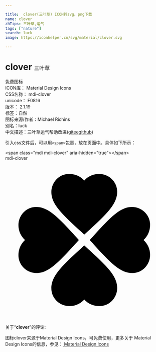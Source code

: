 ```yaml
---

title:  clover(三叶草) ICON转svg、png下载
name: clover
zhTips: 三叶草,运气
tags: ["nature"]
search: luck
image: https://iconhelper.cn/svg/material/clover.svg

---
```


# clover  <small style="font-size: 60%;font-weight: 100">三叶草</small>


<div class="detail-page">
<p>
<span><span class="badge-success badge">免费图标</span> </span>
<br/>
<span>
ICON库：
<span class="badge-secondary badge">Material Design Icons</span> 
</span>
<br/>
<span>
CSS名称：
<span class="badge-secondary badge">mdi-clover</span> 
</span>
<br/>
<span>
unicode：
<span class="badge-secondary badge">F0816</span> 
<copy-btn content='F0816' btn-title=""></copy-btn>
<copy-btn :content='String.fromCodePoint(parseInt("F0816", 16))' btn-title="复制U"></copy-btn>
</span>
<br/>
<span>
版本：
<span class="badge-secondary badge">2.1.19</span> 
</span><br/><span>标签：<span class="badge-light badge"><router-link to="/tags/nature.html">自然</router-link></span></span>
<br/>
<span>图标来源/作者：<span class="badge-light badge">Michael Richins</span></span> 
<br/>
<span>别名：<span class="badge-light badge">luck</span></span><br/><span class="zh-detail">中文描述：<span class="badge-primary badge">三叶草</span><span class="badge-primary badge">运气</span><span class="help-link"><span>帮助改进</span>(<a href="https://gitee.com/liuwave/icon-helper/edit/master/json/material/clover.json" target="_blank" rel="noopener noreferrer">gitee</a><a href="https://github.com/liuwave/icon-helper/edit/master/json/material/clover.json" target="_blank" rel="noopener noreferrer">github</a></span>)</span><br/>
</p>
</div>
<div class="alert alert-dark">
  <i class="mdi mdi-clover mdi-48px"></i>
  <i class="mdi mdi-clover mdi-36px"></i>
  <i class="mdi mdi-clover mdi-24px"></i>
  <i class="mdi mdi-clover mdi-18px"></i>
</div>
<div>
  <p>引入css文件后，可以用<code>&lt;span&gt;</code>包裹，放在页面中。具体如下所示：    
  </p>
  <div class="alert alert-primary" style="font-size: 14px">
    &lt;span class="mdi mdi-clover" aria-hidden="true"&gt;&lt;/span&gt;
    <copy-btn content='<span class="mdi mdi-clover" aria-hidden="true"></span>'></copy-btn>
  </div>
  <div class="alert alert-secondary">
    <i class="mdi mdi-clover"
    style="font-size: 24px"
    aria-hidden="true"></i> mdi-clover
    <copy-btn content="mdi-clover" btn-title="复制图标名称"></copy-btn>
  </div>
</div>
<div id="svg" class="svg-wrap">
<svg xmlns="http://www.w3.org/2000/svg" viewBox="0 0 24 24"><path d="M12,11.18C15.3,8.18 17,6.64 17,4.69C17,3.19 15.75,2 14.25,2C13.39,2 12.57,2.36 12,3C11.43,2.36 10.61,2 9.69,2C8.19,2 7,3.25 7,4.75C7,6.64 8.7,8.18 12,11.18M11.18,12C8.18,8.7 6.64,7 4.69,7C3.19,7 2,8.25 2,9.75C2,10.61 2.36,11.43 3,12C2.36,12.57 2,13.39 2,14.31C2,15.81 3.25,17 4.75,17C6.64,17 8.18,15.3 11.18,12M12.83,12C15.82,15.3 17.36,17 19.31,17C20.81,17 22,15.75 22,14.25C22,13.39 21.64,12.57 21,12C21.64,11.43 22,10.61 22,9.69C22,8.19 20.75,7 19.25,7C17.36,7 15.82,8.7 12.83,12M12,12.82C8.7,15.82 7,17.36 7,19.31C7,20.81 8.25,22 9.75,22C10.61,22 11.43,21.64 12,21C12.57,21.64 13.39,22 14.31,22C15.81,22 17,20.75 17,19.25C17,17.36 15.3,15.82 12,12.82Z" /></svg>
</div>
<detail full-name='mdi-clover'></detail>
<div class="icon-detail__container">
<p>关于“<b>clover</b>”的评论:</p>
</div>
<Vssue title="关于“clover”的评论" />    
<div><p>图标clover来源于Material Design Icons，可免费使用，更多关于 Material Design Icons的信息，参见：<a target="_blank" href="https://iconhelper.cn/material.html"> Material Design Icons</a>
</p></div>

